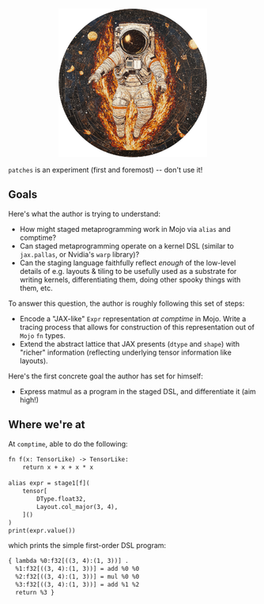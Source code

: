 <p align="center">
<img style="width:300px;max-width:300px;" src="./logo.png"/>
</p>

`patches` is an experiment (first and foremost) -- don't use it!

## Goals

Here's what the author is trying to understand:
* How might staged metaprogramming work in Mojo via `alias` and comptime?
* Can staged metaprogramming operate on a kernel DSL (similar to `jax.pallas`, or Nvidia's `warp` library)?
* Can the staging language faithfully reflect _enough_ of the low-level details of e.g. layouts & tiling to be usefully used as a substrate for writing kernels, differentiating them, doing other spooky things with them, etc.

To answer this question, the author is roughly following this set of steps:
* Encode a "JAX-like" `Expr` representation _at comptime_ in Mojo. Write a tracing process that allows for construction of this representation out of `Mojo` `fn` types.
* Extend the abstract lattice that JAX presents (`dtype` and `shape`) with "richer" information (reflecting underlying tensor information like layouts).

Here's the first concrete goal the author has set for himself:
* Express matmul as a program in the staged DSL, and differentiate it (aim high!)

## Where we're at

At `comptime`, able to do the following:

```mojo
fn f(x: TensorLike) -> TensorLike:
    return x + x + x * x

alias expr = stage1[f](
    tensor[
        DType.float32,
        Layout.col_major(3, 4),
    ]()
)
print(expr.value())
```

which prints the simple first-order DSL program:
```
{ lambda %0:f32[((3, 4):(1, 3))] .
  %1:f32[((3, 4):(1, 3))] = add %0 %0
  %2:f32[((3, 4):(1, 3))] = mul %0 %0
  %3:f32[((3, 4):(1, 3))] = add %1 %2
  return %3 }
```